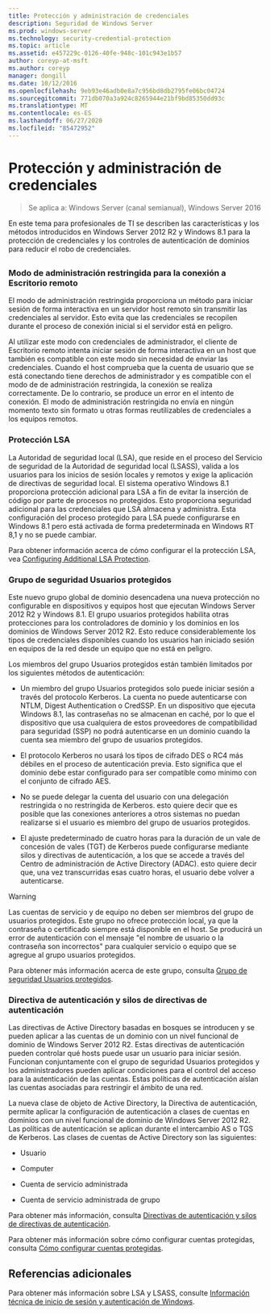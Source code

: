 ```yaml
---
title: Protección y administración de credenciales
description: Seguridad de Windows Server
ms.prod: windows-server
ms.technology: security-credential-protection
ms.topic: article
ms.assetid: e457229c-0126-40fe-948c-101c943e1b57
author: coreyp-at-msft
ms.author: coreyp
manager: dongill
ms.date: 10/12/2016
ms.openlocfilehash: 9eb93e46adb0e8a7c956bd8db2795fe06bc04724
ms.sourcegitcommit: 771db070a3a924c8265944e21bf9bd85350dd93c
ms.translationtype: MT
ms.contentlocale: es-ES
ms.lasthandoff: 06/27/2020
ms.locfileid: "85472952"
---
```

# <a name="credentials-protection-and-management"></a>Protección y administración de credenciales

>Se aplica a: Windows Server (canal semianual), Windows Server 2016

En este tema para profesionales de TI se describen las características y los métodos introducidos en Windows Server 2012 R2 y Windows 8.1 para la protección de credenciales y los controles de autenticación de dominios para reducir el robo de credenciales.

## <a name="BKMK_CredentialsProtectionManagement"></a>
### <a name="restricted-admin-mode-for-remote-desktop-connection"></a>Modo de administración restringida para la conexión a Escritorio remoto
El modo de administración restringida proporciona un método para iniciar sesión de forma interactiva en un servidor host remoto sin transmitir las credenciales al servidor. Esto evita que las credenciales se recopilen durante el proceso de conexión inicial si el servidor está en peligro.

Al utilizar este modo con credenciales de administrador, el cliente de Escritorio remoto intenta iniciar sesión de forma interactiva en un host que también es compatible con este modo sin necesidad de enviar las credenciales. Cuando el host comprueba que la cuenta de usuario que se está conectando tiene derechos de administrador y es compatible con el modo de de administración restringida, la conexión se realiza correctamente. De lo contrario, se produce un error en el intento de conexión. El modo de administración restringida no envía en ningún momento texto sin formato u otras formas reutilizables de credenciales a los equipos remotos.

### <a name="lsa-protection"></a>Protección LSA
La Autoridad de seguridad local (LSA), que reside en el proceso del Servicio de seguridad de la Autoridad de seguridad local (LSASS), valida a los usuarios para los inicios de sesión locales y remotos y exige la aplicación de directivas de seguridad local. El sistema operativo Windows 8.1 proporciona protección adicional para LSA a fin de evitar la inserción de código por parte de procesos no protegidos. Esto proporciona seguridad adicional para las credenciales que LSA almacena y administra. Esta configuración del proceso protegido para LSA puede configurarse en Windows 8.1 pero está activada de forma predeterminada en Windows RT 8,1 y no se puede cambiar.

Para obtener información acerca de cómo configurar el la protección LSA, vea [Configuring Additional LSA Protection](configuring-additional-lsa-protection.md).

### <a name="protected-users-security-group"></a>Grupo de seguridad Usuarios protegidos
Este nuevo grupo global de dominio desencadena una nueva protección no configurable en dispositivos y equipos host que ejecutan Windows Server 2012 R2 y Windows 8.1. El grupo usuarios protegidos habilita otras protecciones para los controladores de dominio y los dominios en los dominios de Windows Server 2012 R2. Esto reduce considerablemente los tipos de credenciales disponibles cuando los usuarios han iniciado sesión en equipos de la red desde un equipo que no está en peligro.

Los miembros del grupo Usuarios protegidos están también limitados por los siguientes métodos de autenticación:

-   Un miembro del grupo Usuarios protegidos solo puede iniciar sesión a través del protocolo Kerberos. La cuenta no puede autenticarse con NTLM, Digest Authentication o CredSSP. En un dispositivo que ejecuta Windows 8.1, las contraseñas no se almacenan en caché, por lo que el dispositivo que usa cualquiera de estos proveedores de compatibilidad para seguridad (SSP) no podrá autenticarse en un dominio cuando la cuenta sea miembro del grupo de usuarios protegidos.

-   El protocolo Kerberos no usará los tipos de cifrado DES o RC4 más débiles en el proceso de autenticación previa. Esto significa que el dominio debe estar configurado para ser compatible como mínimo con el conjunto de cifrado AES.

-   No se puede delegar la cuenta del usuario con una delegación restringida o no restringida de Kerberos. esto quiere decir que es posible que las conexiones anteriores a otros sistemas no puedan realizarse si el usuario es miembro del grupo de usuarios protegidos.

-   El ajuste predeterminado de cuatro horas para la duración de un vale de concesión de vales (TGT) de Kerberos puede configurarse mediante silos y directivas de autenticación, a los que se accede a través del Centro de administración de Active Directory (ADAC). esto quiere decir que, una vez transcurridas esas cuatro horas, el usuario debe volver a autenticarse.

> [!WARNING]
> Las cuentas de servicio y de equipo no deben ser miembros del grupo de usuarios protegidos. Este grupo no ofrece protección local, ya que la contraseña o certificado siempre está disponible en el host. Se producirá un error de autenticación con el mensaje "el nombre de usuario o la contraseña son incorrectos" para cualquier servicio o equipo que se agregue al grupo usuarios protegidos.

Para obtener más información acerca de este grupo, consulta [Grupo de seguridad Usuarios protegidos](protected-users-security-group.md).

### <a name="authentication-policy-and-authentication-policy-silos"></a>Directiva de autenticación y silos de directivas de autenticación
Las directivas de Active Directory basadas en bosques se introducen y se pueden aplicar a las cuentas de un dominio con un nivel funcional de dominio de Windows Server 2012 R2. Estas directivas de autenticación pueden controlar qué hosts puede usar un usuario para iniciar sesión. Funcionan conjuntamente con el grupo de seguridad Usuarios protegidos y los administradores pueden aplicar condiciones para el control del acceso para la autenticación de las cuentas. Estas políticas de autenticación aíslan las cuentas asociadas para restringir el ámbito de una red.

La nueva clase de objeto de Active Directory, la Directiva de autenticación, permite aplicar la configuración de autenticación a clases de cuentas en dominios con un nivel funcional de dominio de Windows Server 2012 R2. Las políticas de autenticación se aplican durante el intercambio AS o TGS de Kerberos. Las clases de cuentas de Active Directory son las siguientes:

-   Usuario

-   Computer

-   Cuenta de servicio administrada

-   Cuenta de servicio administrada de grupo

Para obtener más información, consulta [Directivas de autenticación y silos de directivas de autenticación](authentication-policies-and-authentication-policy-silos.md).

Para obtener más información sobre cómo configurar cuentas protegidas, consulta [Cómo configurar cuentas protegidas](how-to-configure-protected-accounts.md).

## <a name="additional-references"></a>Referencias adicionales
Para obtener más información sobre LSA y LSASS, consulte [Información técnica de inicio de sesión y autenticación de Windows](https://technet.microsoft.com/library/dn169029(v=ws.10).aspx).



